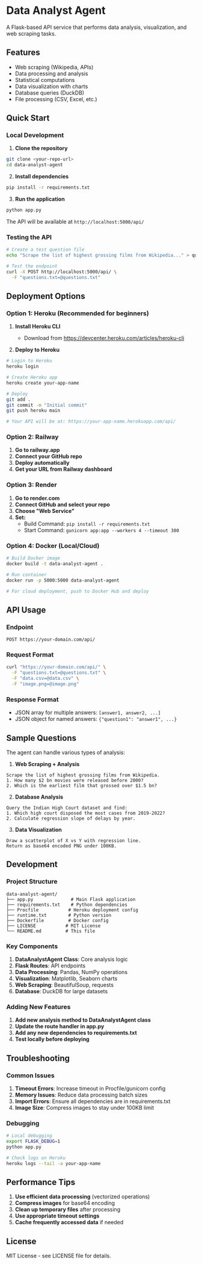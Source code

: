 # Data Analyst Agent

A Flask-based API service that performs data analysis, visualization, and web scraping tasks.

## Features

- Web scraping (Wikipedia, APIs)
- Data processing and analysis
- Statistical computations
- Data visualization with charts
- Database queries (DuckDB)
- File processing (CSV, Excel, etc.)

## Quick Start

### Local Development

1. **Clone the repository**
```bash
git clone <your-repo-url>
cd data-analyst-agent
```

2. **Install dependencies**
```bash
pip install -r requirements.txt
```

3. **Run the application**
```bash
python app.py
```

The API will be available at `http://localhost:5000/api/`

### Testing the API

```bash
# Create a test question file
echo "Scrape the list of highest grossing films from Wikipedia..." > questions.txt

# Test the endpoint
curl -X POST http://localhost:5000/api/ \
  -F "questions.txt=@questions.txt"
```

## Deployment Options

### Option 1: Heroku (Recommended for beginners)

1. **Install Heroku CLI**
   - Download from https://devcenter.heroku.com/articles/heroku-cli

2. **Deploy to Heroku**
```bash
# Login to Heroku
heroku login

# Create Heroku app
heroku create your-app-name

# Deploy
git add .
git commit -m "Initial commit"
git push heroku main

# Your API will be at: https://your-app-name.herokuapp.com/api/
```

### Option 2: Railway

1. **Go to railway.app**
2. **Connect your GitHub repo**
3. **Deploy automatically**
4. **Get your URL from Railway dashboard**

### Option 3: Render

1. **Go to render.com**
2. **Connect GitHub and select your repo**
3. **Choose "Web Service"**
4. **Set:**
   - Build Command: `pip install -r requirements.txt`
   - Start Command: `gunicorn app:app --workers 4 --timeout 300`

### Option 4: Docker (Local/Cloud)

```bash
# Build Docker image
docker build -t data-analyst-agent .

# Run container
docker run -p 5000:5000 data-analyst-agent

# For cloud deployment, push to Docker Hub and deploy
```

## API Usage

### Endpoint
```
POST https://your-domain.com/api/
```

### Request Format
```bash
curl "https://your-domain.com/api/" \
  -F "questions.txt=@questions.txt" \
  -F "data.csv=@data.csv" \
  -F "image.png=@image.png"
```

### Response Format
- JSON array for multiple answers: `[answer1, answer2, ...]`
- JSON object for named answers: `{"question1": "answer1", ...}`

## Sample Questions

The agent can handle various types of analysis:

1. **Web Scraping + Analysis**
```
Scrape the list of highest grossing films from Wikipedia.
1. How many $2 bn movies were released before 2000?
2. Which is the earliest film that grossed over $1.5 bn?
```

2. **Database Analysis**
```
Query the Indian High Court dataset and find:
1. Which high court disposed the most cases from 2019-2022?
2. Calculate regression slope of delays by year.
```

3. **Data Visualization**
```
Draw a scatterplot of X vs Y with regression line.
Return as base64 encoded PNG under 100KB.
```

## Development

### Project Structure
```
data-analyst-agent/
├── app.py              # Main Flask application
├── requirements.txt    # Python dependencies
├── Procfile           # Heroku deployment config
├── runtime.txt        # Python version
├── Dockerfile         # Docker config
├── LICENSE           # MIT License
└── README.md         # This file
```

### Key Components

1. **DataAnalystAgent Class**: Core analysis logic
2. **Flask Routes**: API endpoints
3. **Data Processing**: Pandas, NumPy operations
4. **Visualization**: Matplotlib, Seaborn charts
5. **Web Scraping**: BeautifulSoup, requests
6. **Database**: DuckDB for large datasets

### Adding New Features

1. **Add new analysis method to DataAnalystAgent class**
2. **Update the route handler in app.py**
3. **Add any new dependencies to requirements.txt**
4. **Test locally before deploying**

## Troubleshooting

### Common Issues

1. **Timeout Errors**: Increase timeout in Procfile/gunicorn config
2. **Memory Issues**: Reduce data processing batch sizes
3. **Import Errors**: Ensure all dependencies are in requirements.txt
4. **Image Size**: Compress images to stay under 100KB limit

### Debugging

```bash
# Local debugging
export FLASK_DEBUG=1
python app.py

# Check logs on Heroku
heroku logs --tail -a your-app-name
```

## Performance Tips

1. **Use efficient data processing** (vectorized operations)
2. **Compress images** for base64 encoding
3. **Clean up temporary files** after processing
4. **Use appropriate timeout settings**
5. **Cache frequently accessed data** if needed

## License

MIT License - see LICENSE file for details.
